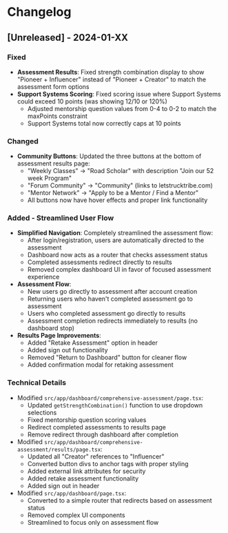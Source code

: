 # Changelog

## [Unreleased] - 2024-01-XX

### Fixed
- **Assessment Results**: Fixed strength combination display to show "Pioneer + Influencer" instead of "Pioneer + Creator" to match the assessment form options
- **Support Systems Scoring**: Fixed scoring issue where Support Systems could exceed 10 points (was showing 12/10 or 120%)
  - Adjusted mentorship question values from 0-4 to 0-2 to match the maxPoints constraint
  - Support Systems total now correctly caps at 10 points

### Changed
- **Community Buttons**: Updated the three buttons at the bottom of assessment results page:
  - "Weekly Classes" → "Road Scholar" with description "Join our 52 week Program"
  - "Forum Community" → "Community" (links to letstrucktribe.com)
  - "Mentor Network" → "Apply to be a Mentor / Find a Mentor"
  - All buttons now have hover effects and proper link functionality

### Added - Streamlined User Flow
- **Simplified Navigation**: Completely streamlined the assessment flow:
  - After login/registration, users are automatically directed to the assessment
  - Dashboard now acts as a router that checks assessment status
  - Completed assessments redirect directly to results
  - Removed complex dashboard UI in favor of focused assessment experience
- **Assessment Flow**:
  - New users go directly to assessment after account creation
  - Returning users who haven't completed assessment go to assessment
  - Users who completed assessment go directly to results
  - Assessment completion redirects immediately to results (no dashboard stop)
- **Results Page Improvements**:
  - Added "Retake Assessment" option in header
  - Added sign out functionality
  - Removed "Return to Dashboard" button for cleaner flow
  - Added confirmation modal for retaking assessment

### Technical Details
- Modified `src/app/dashboard/comprehensive-assessment/page.tsx`:
  - Updated `getStrengthCombination()` function to use dropdown selections
  - Fixed mentorship question scoring values
  - Redirect completed assessments to results page
  - Remove redirect through dashboard after completion
- Modified `src/app/dashboard/comprehensive-assessment/results/page.tsx`:
  - Updated all "Creator" references to "Influencer"
  - Converted button divs to anchor tags with proper styling
  - Added external link attributes for security
  - Added retake assessment functionality
  - Added sign out in header
- Modified `src/app/dashboard/page.tsx`:
  - Converted to a simple router that redirects based on assessment status
  - Removed complex UI components
  - Streamlined to focus only on assessment flow